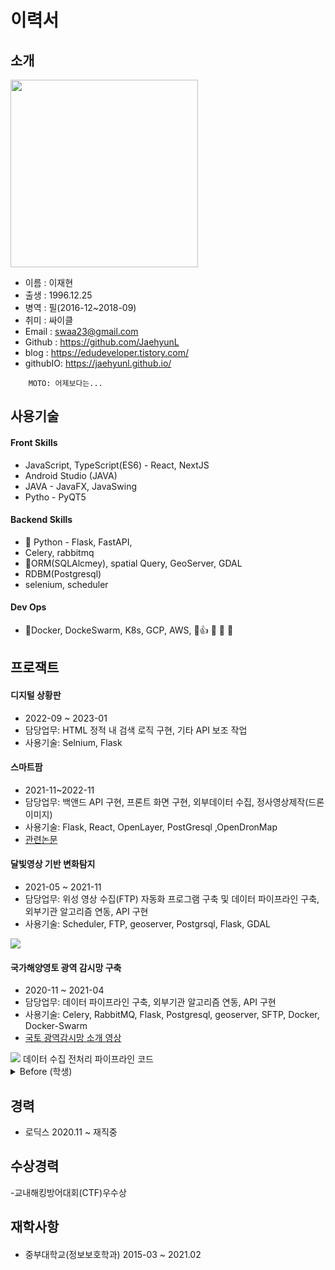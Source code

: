 # 이력서

## 소개


<img src="https://user-images.githubusercontent.com/48937399/210212490-e66255fa-4a3b-4528-b6ff-ccd71ef81c9e.jpg" width="300" height="300">

* 이름 : 이재현
* 출생 : 1996.12.25
* 병역 : 필(2016-12~2018-09)
* 취미 : 싸이클
* Email : swaa23@gmail.com
* Github : https://github.com/JaehyunL
* blog : https://edudeveloper.tistory.com/
* githubIO: https://jaehyunl.github.io/

~~~
    MOTO: 어제보다는...
~~~



## 사용기술 

#### Front Skills
<!-- 아이콘 대충 자바스크립트, 타입스크립트 ,안드로이드스튜디오 구해와야지--> 
- JavaScript, TypeScript(ES6) - React, NextJS
- Android Studio (JAVA)
- JAVA - JavaFX, JavaSwing
- Pytho - PyQT5

#### Backend Skills
- 🥇 Python - Flask, FastAPI, 
- Celery, rabbitmq
- 🥉ORM(SQLAlcmey), spatial Query, GeoServer, GDAL
- RDBM(Postgresql)
- selenium, scheduler


<!-- 아이콘 자바 파이썬 구해와야지-->

#### Dev Ops
- 🥈Docker, DockeSwarm, K8s, GCP, AWS,
👑👍 🥇  🥈 🥉
#### 

<!-- 도커 aws -->

## 프로잭트
#### 디지털 상황판
- 2022-09 ~ 2023-01
- 담당업무: HTML 정적 내 검색 로직 구현, 기타 API 보조 작업
- 사용기술: Selnium, Flask 

#### 스마트팜
- 2021-11~2022-11
- 담당업무: 백앤드 API 구현, 프론트 화면 구현, 외부데이터 수집, 정사영상제작(드론이미지)
- 사용기술: Flask, React, OpenLayer, PostGresql ,OpenDronMap
- [관련논문](https://github.com/JaeHyunL/JaeHyunL/blob/master/10.40-5-51-1.pdf)

#### 달빛영상 기반 변화탐지
- 2021-05 ~ 2021-11
- 담당업무: 위성 영상 수집(FTP) 자동화 프로그램 구축 및 데이터 파이프라인 구축, 외부기관 알고리즘 연동, API 구현
- 사용기술: Scheduler, FTP, geoserver, Postgrsql, Flask, GDAL
<img src=https://user-images.githubusercontent.com/48937399/211487072-28928ce9-667f-4964-9c2c-223ad10c60d5.png>


#### 국가해양영토 광역 감시망 구축
- 2020-11 ~ 2021-04
- 담당업무: 데이터 파이프라인 구축, 외부기관 알고리즘 연동, API 구현
- 사용기술: Celery, RabbitMQ, Flask, Postgresql, geoserver, SFTP, Docker, Docker-Swarm
- [국토 광역감시망 소개 영상](https://www.youtube.com/watch?v=2mr2IqzynXc)
<img src=https://user-images.githubusercontent.com/48937399/211484413-e1f256e8-eca0-441d-aa53-95345a0bbe24.png>
데이터 수집 전처리 파이프라인 코드
</img>


<details>
<summary>Before (학생)</summary>


#### [얼굴 인식 출석 자동화 프로그램 ](https://github.com/slackid/Final_Capston_Forward)
###### 사용기술 :
<!-- 사진첨부 -->
- Python / Flask
- Angular
- MYSQL 
- Docker
- GCP 

###### 제작기간 : 
- 2020-08~2020-10

#### [스미싱 탐지 프로그램](https://github.com/teamGolee/golee-server-python)
###### 사용기술 :
- Python / Flask
- Anroid studio
- MYSQL
- AWS
- Google SafeBrowsing
###### 제작기간:
- 2020-04~2020-06


## 개인 프로잭트 
#### [자바 GUI 기반 암호화 프로그램](https://github.com/JaeHyunL/JavaCiper)
###### 사용기술 :
 -JAVA / GUI
 -JAVAFX
###### 제작기간:
- 2019-06~2019-06

</details>

## 경력 
- 로딕스 2020.11 ~ 재직중
 
## 수상경력
-교내해킹방어대회(CTF)우수상

## 재학사항 
####
- 중부대학교(정보보호학과) 2015-03 ~ 2021.02
